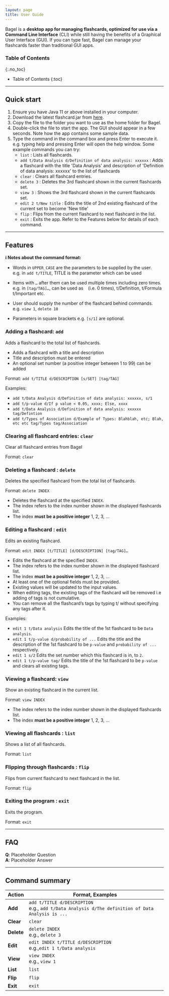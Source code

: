 ```yaml
---
layout: page
title: User Guide
---
```


Bagel is a **desktop app for managing flashcards, optimized for use via a Command Line Interface** (CLI)
while still having the benefits of a Graphical User Interface (GUI).
If you can type fast, Bagel can manage your flashcards faster than traditional GUI apps.

### Table of Contents
{:.no_toc}

* Table of Contents
{:toc}

--------------------------------------------------------------------------------------------------------------------

## Quick start

1. Ensure you have Java 11 or above installed in your computer.
2. Download the latest flashcard.jar from [here](https://github.com/AY2021S1-CS2103T-W13-2/tp/releases).
3. Copy the file to the folder you want to use as the home folder for Bagel.
4. Double-click the file to start the app. The GUI should appear in a few seconds. Note how the app contains some sample data.
5. Type the command in the command box and press Enter to execute it. e.g. typing help and pressing Enter will open the help window.
    Some example commands you can try:
    * `list` : Lists all flashcards.
    * `add t/Data Analysis d/Definition of data analysis: xxxxxx` : Adds a flashcard with the title
        'Data Analysis' and description of 'Definition of data analysis: xxxxxx' to the list of flashcards
    * `clear` : Clears all flashcard entries.
    * `delete 3` : Deletes the 3rd flashcard shown in the current flashcards set.
    * `view 3` : Shows the 3rd flashcard shown in the current flashcards set.
    * `edit 2 t/New title` : Edits the title of 2nd existing flashcard of the current set to become 'New title'
    * `flip` : Flips from the current flashcard to next flashcard in the list.
    * `exit` : Exits the app.
Refer to the Features below for details of each command.

--------------------------------------------------------------------------------------------------------------------

## Features

<div markdown="block" class="alert alert-info">

**:information_source: Notes about the command format:**<br>

* Words in `UPPER_CASE` are the parameters to be supplied by the user.<br>
  e.g. in `add t/TITLE`, TITLE is the parameter which can be used

* Items with `…​` after them can be used multiple times including zero times.<br>
  e.g. in `[tag/TAG]…`, can be used as ` ` (i.e. 0 times), t/Definition, t/Formula t/Important etc.

* User should supply the number of the flashcard behind commands.<br>
  e.g. `view 1`, `delete 10`

* Parameters in square brackets e.g. `[s/1]` are optional.
</div>

### Adding a flashcard: `add`

Adds a flashcard to the total list of flashcards.
* Adds a flashcard with a title and description
* Title and description must be entered
* An optional set number (a positive integer between 1 to 99) can be added

Format: `add t/TITLE d/DESCRIPTION [s/SET] [tag/TAG]`

Examples:
* `add t/Data Analysis d/Definition of data analysis: xxxxxx, s/1`
* `add t/p-value d/If p value < 0.05, xxxx; Else, xxxx`
* `add t/Data Analysis d/Definition of data analysis: xxxxxx tag/Defintion`
* `add t/Types of Association d/Example of Types: Blahblah, etc; Blah, etc etc tag/Types tag/Association`

### Clearing all flashcard entries: `clear`

Clear all flashcard entries from Bagel

Format: `clear`

### Deleting a flashcard : `delete`

Deletes the specified flashcard from the total list of flashcards.

Format: `delete INDEX`

* Deletes the flashcard at the specified `INDEX`.
* The index refers to the index number shown in the displayed flashcards list.
* The index **must be a positive integer** 1, 2, 3, …

### Editing a flashcard : `edit`

Edits an existing flashcard.

Format: `edit INDEX [t/TITLE] [d/DESCRIPTION] [tag/TAG]…​`

* Edits the flashcard at the specified `INDEX`.
* The index refers to the index number shown in the displayed flashcard list.
* The index **must be a positive integer** 1, 2, 3, ...
* At least one of the optional fields must be provided.
* Existing values will be updated to the input values.
* When editing tags, the existing tags of the flashcard will be removed i.e adding of tags is not cumulative.
* You can remove all the flashcard’s tags by typing t/ without specifying any tags after it.

Examples:
*  `edit 1 t/Data analysis` Edits the title of the 1st flashcard to be `Data analysis`.
*  `edit 1 t/p-value d/probability of ...` Edits the title and the description of the 1st flashcard to be `p-value` and `probability of ...` respectively.
*  `edit 1 s/2` Edits the set number which this flashcard is in, to `2`.
*  `edit 1 t/p-value tag/` Edits the title of the 1st flashcard to be `p-value` and clears all existing tags.

### Viewing a flashcard: `view`

Show an existing flashcard in the current list.

Format: `view INDEX`

* The index refers to the index number shown in the displayed flashcards list.
* The index **must be a positive integer** 1, 2, 3, ...

### Viewing all flashcards : `list`

Shows a list of all flashcards.

Format: `list`

### Flipping through flashcards : `flip`

Flips from current flashcard to next flashcard in the list.

Format: `flip`

### Exiting the program : `exit`

Exits the program.

Format: `exit`

--------------------------------------------------------------------------------------------------------------------

## FAQ

**Q**: Placeholder Question<br>
**A**: Placeholder Answer

--------------------------------------------------------------------------------------------------------------------

## Command summary

Action | Format, Examples
--------|------------------
**Add** | `add t/TITLE d/DESCRIPTION`<br> e.g., `add t/Data Analysis d/The definition of Data Analysis is ...`
**Clear** | `clear`
**Delete** | `delete INDEX`<br> e.g., `delete 3`
**Edit** | `edit INDEX t/TITLE d/DESCRIPTION`<br> e.g.,`edit 1 t/Data analysis`
**View** | `view INDEX`<br> e.g., `view 1`
**List** | `list`
**Flip** | `flip`
**Exit** | `exit`
